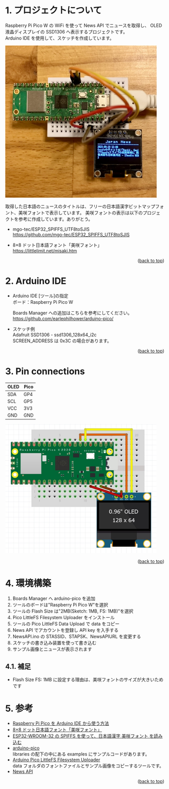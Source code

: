 <a name="readme-top"></a>

<!-- ABOUT THE PROJECT -->

# 1. プロジェクトについて

Raspberry Pi Pico W の WiFi を使って News API でニュースを取得し、
OLED 液晶ディスプレイの SSD1306 へ表示するプロジェクトです。  
Arduino IDE を使用して、スケッチを作成しています。

<img src="./docs/IMG_4046.JPEG" width="480">

取得した日本語のニュースのタイトルは、フリーの日本語漢字ビットマップフォント、美咲フォントで表示しています。
美咲フォントの表示は以下のプロジェクトを参考に作成しています。ありがとう。

- mgo-tec/ESP32_SPIFFS_UTF8toSJIS  
  https://github.com/mgo-tec/ESP32_SPIFFS_UTF8toSJIS

- 8×8 ドット日本語フォント「美咲フォント」  
  https://littlelimit.net/misaki.htm

<p align="right">(<a href="#readme-top">back to top</a>)</p>

# 2. Arduino IDE

- Arduino IDE [ツール]の指定  
  ボード：Raspberry Pi Pico W

  Boards Manager への追加はこちらを参考にしてください。  
  https://github.com/earlephilhower/arduino-pico/

- スケッチ例  
  Adafruit SSD1306 - ssd1306_128x64_i2c  
  SCREEN_ADDRESS は 0x3C の場合があります。

<p align="right">(<a href="#readme-top">back to top</a>)</p>

# 3. Pin connections

| OLED | Pico |
| ---- | ---- |
| SDA  | GP4  |
| SCL  | GP5  |
| VCC  | 3V3  |
| GND  | GND  |

<img src="./docs/wiring-diagram.jpg" width="480">

<p align="right">(<a href="#readme-top">back to top</a>)</p>

# 4. 環境構築

1. Boards Manager へ arduino-pico を追加
1. ツールのボードは"Raspberry Pi Pico W"を選択
1. ツールの Flash Size は"2MB(Sketch: 1MB, FS: 1MB)"を選択
1. Pico LittleFS Filesystem Uploader をインストール
1. ツールの Pico LittleFS Data Upload で data をコピー
1. News API でアカウントを登録し API key を入手する
1. NewsAPI.ino の STASSID、STAPSK、NewsAPIURL を変更する
1. スケッチの書き込み装置を使って書き込む
1. サンプル画像とニュースが表示されます

## 4.1. 補足

- Flash Size FS: 1MB に設定する理由は、美咲フォントのサイズが大きいためです

# 5. 参考

- [Raspberry Pi Pico を Arduino IDE から使う方法](https://garchiving.com/use-raspberry-pi-pico-with-arduino-ide)
- [8×8 ドット日本語フォント「美咲フォント」](https://littlelimit.net/misaki.htm)
- [ESP32-WROOM-32 の SPIFFS を使って、日本語漢字 美咲フォント を読み込む](https://www.mgo-tec.com/blog-entry-spiffs-esp-wroom-32-misaki-font.html)
- [arduino-pico](https://github.com/earlephilhower/arduino-pico)  
  libraries の配下の中にある examples にサンプルコードがあります。
- [Arduino Pico LittleFS Filesystem Uploader](https://github.com/earlephilhower/arduino-pico-littlefs-plugin)  
  data フォルダのフォントファイルとサンプル画像をコピーするツールです。
- [News API](https://newsapi.org)

<p align="right">(<a href="#readme-top">back to top</a>)</p>
